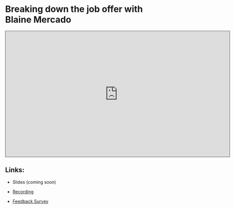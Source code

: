 # Breaking down the job offer with Blaine Mercado

<iframe src="https://adaacademy.hosted.panopto.com/Panopto/Pages/Embed.aspx?id=75fc8ebf-410a-477d-bb3f-ad510170e76d&autoplay=false&offerviewer=true&showtitle=true&showbrand=false&start=0&interactivity=all" height="405" width="720" style="border: 1px solid #464646;" allowfullscreen allow="autoplay"></iframe>

## Links: 
- Slides (coming soon)

- [Recording](https://adaacademy.hosted.panopto.com/Panopto/Pages/Viewer.aspx?id=75fc8ebf-410a-477d-bb3f-ad510170e76d)

- [Feedback Survey](https://docs.google.com/forms/d/e/1FAIpQLSeZkNk4868CwbkHFIg9Z6r1crYSgTbT10Cw1BxkMrroq9_GFw/viewform?usp=sf_link)
